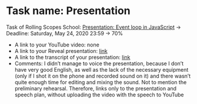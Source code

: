 # Task name: Presentation

Task of Rolling Scopes School: [Presentation: Event loop in JavaScript](https://bertfrontend-presentation.netlify.app) -> Deadline: Saturday, May 24, 2020 23:59 -> 70%

- A link to your YouTube video: none
- A link to your Reveal presentation: [link](https://bertfrontend-presentation.netlify.app)
- A link to the transcript of your presentation: [link](https://github.com/BertFrontEnd/presentation/blob/presentation/transcript.md)
- Comments: I didn’t manage to voice the presentation, because I don’t have very good English, as well as the lack of the necessary equipment (only if I shot it on the phone and recorded sound on it) and there wasn’t quite enough time for editing and mixing the sound. Not to mention the preliminary rehearsal. Therefore, links only to the presentation and speech plan, without uploading the video with the speech to YouTube

